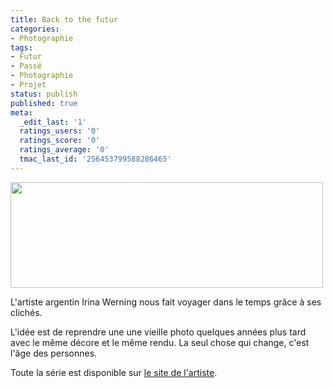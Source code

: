 ```yaml
---
title: Back to the futur
categories:
- Photographie
tags:
- Futur
- Passé
- Photographie
- Projet
status: publish
published: true
meta:
  _edit_last: '1'
  ratings_users: '0'
  ratings_score: '0'
  ratings_average: '0'
  tmac_last_id: '256453799588286465'
---
```

<img class="alignnone size-medium wp-image-2841" title="20_tommy-web" src="https://dlgjp9x71cipk.cloudfront.net/2011/02/20_tommy-web-500x169.jpg" alt="" width="500" height="169" />

L'artiste argentin Irina Werning nous fait voyager dans le temps grâce à ses clichés.

L'idée est de reprendre une une vieille photo quelques années plus tard avec le même décore et le même rendu. La seul chose qui change, c'est l'âge des personnes.

Toute la série est disponible sur <a href="https://www.irinawerning.com/back-to-the-fut/back-to-the-future/">le site de l'artiste</a>.
